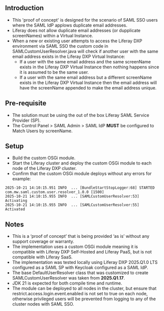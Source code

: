## Introduction ##
- This 'proof of concept' is designed for the scenario of SAML SSO users where the SAML IdP applows duplicate email addresses.
- Liferay does not allow duplicate email addresses (or dupplicate screenNames) within a Virtual Instance.
- When a new or existing user attempts to access the Liferay DXP environment via SAML SSO the custom code in SAMLCustomUserResolver.java will check if another user with the same email address exists in the Liferay DXP Virtual Instance:
  - If a user with the same email address and the same screenName exists in the Liferay DXP Virtual Instance then nothing happens since it is assumed to be the same user.
  - If a user with the same email address but a different screenName exists in the Liferay DXP Virtual Instance then the email address will have the screenName appended to make the email address unique.

## Pre-requisite ##
- The solution must be using the out of the box Liferay SAML Service Provider (SP).
- The Control Panel > SAML Admin > SAML IdP **MUST** be configured to Match Users by screenName.

## Setup ##
- Build the custom OSGi module.
- Start the Liferay cluster and deploy the custom OSGi module to each node of the Liferay DXP cluster.
- Confirm that the custom OSGi module deploys without any errors for example:
```
2025-10-21 14:10:15.951 INFO  ... [BundleStartStopLogger:68] STARTED com.mw.saml.custom.user.resolver_1.0.0 [1500]
2025-10-21 14:10:15.955 INFO  ... [SAMLCustomUserResolver:53] Activating
2025-10-21 14:10:15.955 INFO  ... [SAMLCustomUserResolver:55] Activated
```

## Notes ##
- This is a ‘proof of concept’ that is being provided ‘as is’ without any support coverage or warranty.
- The implementation uses a custom OSGi module meaning it is compatible with Liferay DXP Self-Hosted and Liferay PaaS, but is not compatible with Liferay SaaS.
- The implementation was tested locally using Liferay DXP 2025.Q1.0 LTS configured as a SAML SP with Keycloak configured as a SAML IdP.
- The base DefaultUserResolver class that was customized to create SAMLCustomUserResolver was taken from **2025.Q1.17**.
- JDK 21 is expected for both compile time and runtime.
- The module can be deployed to all nodes in the cluster, but ensure that restrict.access.login.event.enabled is not set to true on each node, otherwise privileged users will be prevented from logging to any of the cluster nodes with SAML SSO.
